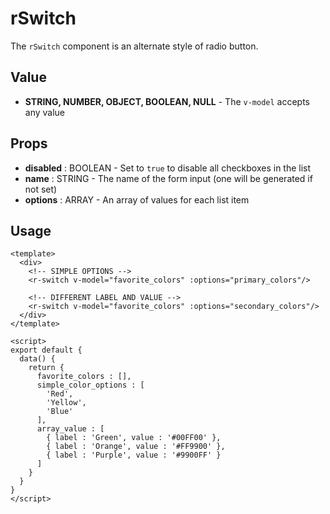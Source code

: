 # rSwitch
The `rSwitch` component is an alternate style of radio button.

## Value
* **STRING, NUMBER, OBJECT, BOOLEAN, NULL** - The `v-model` accepts any value

## Props
* **disabled** : BOOLEAN - Set to `true` to disable all checkboxes in the list
* **name** : STRING - The name of the form input (one will be generated if not set)
* **options** : ARRAY - An array of values for each list item

## Usage
```vue
<template>
  <div>
    <!-- SIMPLE OPTIONS -->
    <r-switch v-model="favorite_colors" :options="primary_colors"/>

    <!-- DIFFERENT LABEL AND VALUE -->
    <r-switch v-model="favorite_colors" :options="secondary_colors"/>
  </div>
</template>

<script>
export default {
  data() {
    return {
      favorite_colors : [],
      simple_color_options : [
        'Red',
        'Yellow',
        'Blue'
      ],
      array_value : [
        { label : 'Green', value : '#00FF00' },
        { label : 'Orange', value : '#FF9900' },
        { label : 'Purple', value : '#9900FF' }
      ]
    }
  }
}
</script>
```